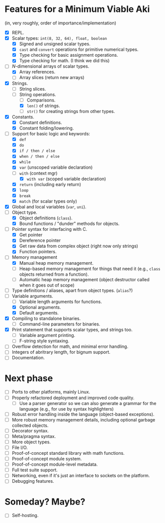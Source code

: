 # Features for a Minimum Viable Aki

(in, very roughly, order of importance/implementation)

- [x] REPL.
- [x] Scalar types: `int(8, 32, 64), float, boolean`
    - [x] Signed and unsigned scalar types.
    - [x] `cast` and `convert` operations for primitive numerical types.
    - [x] Type checking for basic assignment operations.
    - [x] Type checking for math. (I think we did this)
- [ ] *N*-dimensional arrays of scalar types.
    - [x] Array references.
    - [ ] Array slices (return new arrays)
- [x] Strings.
    - [ ] String slices.
    - [ ] String operations.
        - [ ] Comparisons.
        - [x] `len()` of strings.
        - [ ] `str()` for creating strings from other types.
- [x] Constants.
    - [x] Constant definitions.
    - [x] Constant folding/lowering.
- [ ] Support for basic logic and keywords:
    - [x] `def`
    - [x] `do`
    - [x] `if / then / else`
    - [x] `when / then / else`
    - [x] `while`
    - [x] `var` (unscoped variable declaration)
    - [ ] `with` (context mgr)
        - [x] `with var` (scoped variable declaration)
    - [x] `return` (including early return)
    - [x] `loop`
    - [x] `break`
    - [x] `match` (for scalar types only)
- [x] Global and local variables (`var`, `uni`).
- [ ] Object type.
    - [x] Object definitions (`class`).
    - [x] Bound functions / "dunder" methods for objects.
- [ ] Pointer syntax for interfacing with C.
    - [x] Get pointer
    - [x] Dereference pointer
    - [x] Get raw data from complex object (right now only strings)
    - [x] Function pointers.
- [ ] Memory management
    - [x] Manual heap memory management.
    - [ ] Heap-based memory management for things that need it (e.g., `class` objects returned from a function).
    - [ ] Automatic heap memory management (object destructor called when it goes out of scope)    
- [ ] Type definitions / aliases, apart from object types. (`alias`?)
- [ ] Variable arguments.
    - [ ] Variable length arguments for functions.
    - [x] Optional arguments.
    - [x] Default arguments.
- [x] Compiling to standalone binaries.
    - [ ] Command-line parameters for binaries.
- [x] Print statement that supports scalar types, and strings too.
    - [ ] Variable argument printing.
    - [ ] F-string style syntaxing.
- [ ] Overflow detection for math, and minimal error handling.
- [ ] Integers of abritrary length, for bignum support.
- [ ] Documentation.

# Next phase
- [ ] Ports to other platforms, mainly Linux.
- [ ] Properly refactored deployment and improved code quality.
    - [ ] Use a parser generator so we can also generate a grammar for the language (e.g., for use by syntax highlighters)
- [ ] Robust error handling inside the language (object-based exceptions).
- [ ] More robust memory management details, including optional garbage collected objects.
- [ ] Decorator syntax.
- [ ] Meta/pragma syntax.
- [ ] More object types.
- [ ] File I/O.
- [ ] Proof-of-concept standard library with math functions.
- [ ] Proof-of-concept module system.
- [ ] Proof-of-concept module-level metadata.
- [ ] Full test suite support.
- [ ] Networking, even if it's just an interface to sockets on the platform.
- [ ] Debugging features.

# Someday? Maybe?

- [ ] Self-hosting.